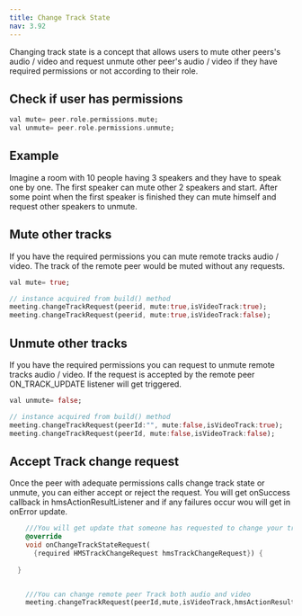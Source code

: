 ```yaml
---
title: Change Track State
nav: 3.92
---
```


Changing track state is a concept that allows users to mute other peers's audio / video and request unmute other peer's audio / video if they have required permissions or not according to their role.

## Check if user has permissions

```dart
val mute= peer.role.permissions.mute;
val unmute= peer.role.permissions.unmute;
```

## Example

Imagine a room with 10 people having 3 speakers and they have to speak one by one. The first speaker can mute other 2 speakers and start. After some point when the first speaker is finished they can mute himself and request other speakers to unmute.

## Mute other tracks

If you have the required permissions you can mute remote tracks audio / video. The track of the remote peer would be muted without any requests.

```dart
val mute= true;

// instance acquired from build() method
meeting.changeTrackRequest(peerid, mute:true,isVideoTrack:true);
meeting.changeTrackRequest(peerid, mute:true,isVideoTrack:false);
```

## Unmute other tracks

If you have the required permissions you can request to unmute remote tracks audio / video. If the request is accepted by the remote peer ON_TRACK_UPDATE listener will get triggered.

```dart
val unmute= false;

// instance acquired from build() method
meeting.changeTrackRequest(peerId:"", mute:false,isVideoTrack:true);
meeting.changeTrackRequest(peerId, mute:false,isVideoTrack:false);
```

## Accept Track change request

Once the peer with adequate permissions calls change track state or unmute, you can either accept or reject the request.
You will get onSuccess callback in hmsActionResultListener
and if any failures occur wou will get in onError update.

```dart
    ///You will get update that someone has requested to change your track only if your audio or video is off.
    @override
    void onChangeTrackStateRequest(
      {required HMSTrackChangeRequest hmsTrackChangeRequest}) {
    
  }


    ///You can change remote peer Track both audio and video 
    meeting.changeTrackRequest(peerId,mute,isVideoTrack,hmsActionResultListener);
```
